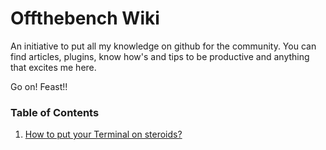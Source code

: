 # Offthebench Wiki

An initiative to put all my knowledge on github for the community.
You can find articles, plugins, know how's and tips to be productive and anything that excites me here.

Go on! Feast!!
 
### Table of Contents
1. [How to put your Terminal on steroids?](blog/your-terminal-on-steroids.md)